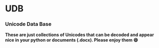 # UDB
### Unicode Data Base
**These are just collections of Unicodes that can be decoded and appear nice in your python or documents (.docx). Please enjoy them :smile:**
